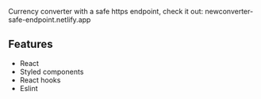 Currency converter with a safe https endpoint, check it out: newconverter-safe-endpoint.netlify.app


## Features
* React
* Styled components
* React hooks
* Eslint
